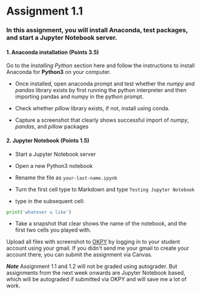 # Assignment  1.1



### In this assignment, you will install Anaconda, test packages, and start a Jupyter Notebook server.

#### 1. Anaconda installation (Points 3.5)

Go to the _Installing Python_ section here and follow the instructions to install Anaconda for **Python3** on your computer.

- Once installed, open anaconda prompt and test whether the _numpy_ and _pandas_ library exists by first running the python interpreter and then importing pandas and numpy in the python prompt.

- Check whether _pillow_ library exists, if not, install using conda.

- Capture a screenshot that clearly shows successful import of _numpy_, _pandas_, and _pillow_ packages 

#### 2. Jupyter Notebook (Points 1.5)

- Start a Jupyter Notebook server

- Open a new Python3 notebook

- Rename the file as `your-last-name.ipynb`

- Turn the first cell type to Markdown and type `Testing Jupyter Notebook`

- type in the subsequent cell:

```python
print('whatever u like')
```
- Take a snapshot that clear shows the name of the notebook, and the first two cells you played with.

Upload all files with screenshot to [OKPY](https://okpy.org/) by logging in to your student account using your gmail. If you didn't send me your gmail to create your account there, you can submit the assignment via Canvas.

_**Note**_ Assignment 1.1 and 1.2 will not be graded using autograder. But assignments from the next week onwards are Jupyter Notebook based, which will be autograded if submitted via OKPY and will save me a lot of work. 